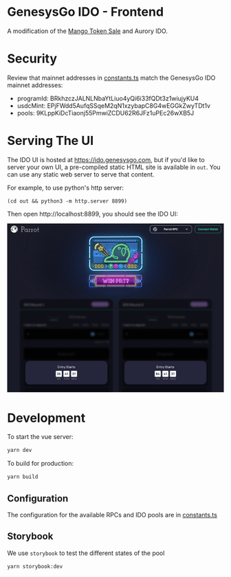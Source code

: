 # GenesysGo IDO - Frontend

A modification of the [Mango Token Sale](https://github.com/blockworks-foundation/mango-token-sale) and Aurory IDO.



# Security

Review that mainnet addresses in [constants.ts](./src/config/constants.ts) match the GenesysGo IDO mainnet addresses:
* programId: BRkhzczJALNLNbaYtLiuo4yQi6i33fQDt3z1wiujyKU4
* usdcMint: EPjFWdd5AufqSSqeM2qN1xzybapC8G4wEGGkZwyTDt1v
* pools: 9KLppKiDcTiaonj55PmwiZCDU62R6JFz1uPEc26wXB5J

# Serving The UI

The IDO UI is hosted at https://ido.genesysgo.com, but if you'd like to server your own UI, a pre-compiled static HTML site is available in `out`. You can use any static web server to serve that content.

For example, to use python's http server:

```
(cd out && python3 -m http.server 8899)
```

Then open http://localhost:8899, you should see the IDO UI:

![](./images/ido-ui.png)

# Development

To start the vue server:

```bash
yarn dev
```

To build for production:

```bash
yarn build
```

## Configuration

The configuration for the available RPCs and IDO pools are in [constants.ts](./src/config/constants.ts)

## Storybook

We use `storybook` to test the different states of the pool

```bash
yarn storybook:dev
```
